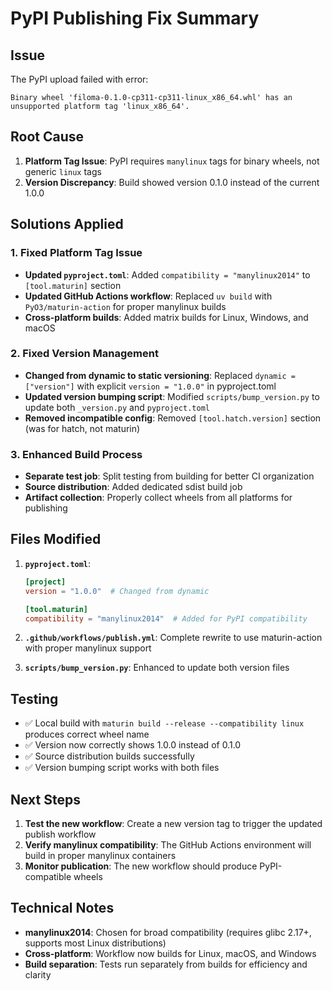 # PyPI Publishing Fix Summary

## Issue
The PyPI upload failed with error:
```
Binary wheel 'filoma-0.1.0-cp311-cp311-linux_x86_64.whl' has an unsupported platform tag 'linux_x86_64'.
```

## Root Cause
1. **Platform Tag Issue**: PyPI requires `manylinux` tags for binary wheels, not generic `linux` tags
2. **Version Discrepancy**: Build showed version 0.1.0 instead of the current 1.0.0

## Solutions Applied

### 1. Fixed Platform Tag Issue
- **Updated `pyproject.toml`**: Added `compatibility = "manylinux2014"` to `[tool.maturin]` section
- **Updated GitHub Actions workflow**: Replaced `uv build` with `PyO3/maturin-action` for proper manylinux builds
- **Cross-platform builds**: Added matrix builds for Linux, Windows, and macOS

### 2. Fixed Version Management
- **Changed from dynamic to static versioning**: Replaced `dynamic = ["version"]` with explicit `version = "1.0.0"` in pyproject.toml
- **Updated version bumping script**: Modified `scripts/bump_version.py` to update both `_version.py` and `pyproject.toml`
- **Removed incompatible config**: Removed `[tool.hatch.version]` section (was for hatch, not maturin)

### 3. Enhanced Build Process
- **Separate test job**: Split testing from building for better CI organization
- **Source distribution**: Added dedicated sdist build job
- **Artifact collection**: Properly collect wheels from all platforms for publishing

## Files Modified

1. **`pyproject.toml`**:
   ```toml
   [project]
   version = "1.0.0"  # Changed from dynamic
   
   [tool.maturin]
   compatibility = "manylinux2014"  # Added for PyPI compatibility
   ```

2. **`.github/workflows/publish.yml`**: Complete rewrite to use maturin-action with proper manylinux support

3. **`scripts/bump_version.py`**: Enhanced to update both version files

## Testing
- ✅ Local build with `maturin build --release --compatibility linux` produces correct wheel name
- ✅ Version now correctly shows 1.0.0 instead of 0.1.0
- ✅ Source distribution builds successfully
- ✅ Version bumping script works with both files

## Next Steps
1. **Test the new workflow**: Create a new version tag to trigger the updated publish workflow
2. **Verify manylinux compatibility**: The GitHub Actions environment will build in proper manylinux containers
3. **Monitor publication**: The new workflow should produce PyPI-compatible wheels

## Technical Notes
- **manylinux2014**: Chosen for broad compatibility (requires glibc 2.17+, supports most Linux distributions)
- **Cross-platform**: Workflow now builds for Linux, macOS, and Windows
- **Build separation**: Tests run separately from builds for efficiency and clarity
